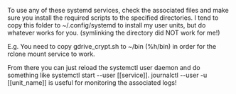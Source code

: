 To use any of these systemd services, check the associated files and make sure
you install the required scripts to the specified directories. I tend to copy
this folder to ~/.config/systemd to install my user units, but do whatever
works for you. (symlinking the directory did NOT work for me!)

E.g. You need to copy gdrive_crypt.sh to ~/bin (%h/bin) in order for the rclone
mount service to work.

From there you can just reload the systemctl user daemon and do something
like systemctl start --user \[\[service]]. journalctl --user -u \[\[unit_name]]
is useful for monitoring the associated logs!

